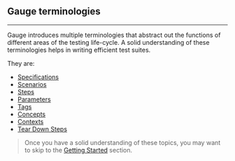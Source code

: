## Gauge terminologies
--------------
Gauge introduces multiple terminologies that abstract out the
functions of different areas of the testing life-cycle. A solid
understanding of these terminologies helps in writing efficient test
suites.

They are:

* [Specifications](gauge_terminologies/specifications.md)
* [Scenarios](gauge_terminologies/scenarios.md)
* [Steps](gauge_terminologies/steps.md)
* [Parameters](gauge_terminologies/parameters.md)
* [Tags](gauge_terminologies/tags.md)
* [Concepts](gauge_terminologies/concepts.md)
* [Contexts](gauge_terminologies/contexts.md)
* [Tear Down Steps](gauge_terminologies/tear_down_steps.md)

> Once you have a solid understanding of these topics, you may want to skip to the [Getting Started](../getting_started/README.md) section.
